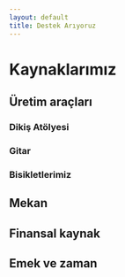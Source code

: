 ```yaml
---
layout: default
title: Destek Arıyoruz
---
```



# Kaynaklarımız

## Üretim araçları

### Dikiş Atölyesi
### Gitar
### Bisikletlerimiz

## Mekan

## Finansal kaynak

## Emek ve zaman